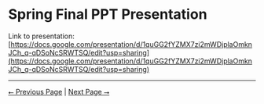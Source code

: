 # Spring Final PPT Presentation

Link to presentation: [https://docs.google.com/presentation/d/1quGG2fYZMX7zi2mWDjplaOmknJCh_q-qDSoNcSRWTSQ/edit?usp=sharing](https://docs.google.com/presentation/d/1quGG2fYZMX7zi2mWDjplaOmknJCh_q-qDSoNcSRWTSQ/edit?usp=sharing)

---

[⭠ Previous Page](#) | [Next Page ⭢](#)
